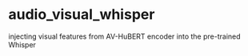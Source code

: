 # audio_visual_whisper
injecting visual features from AV-HuBERT encoder into the pre-trained Whisper
